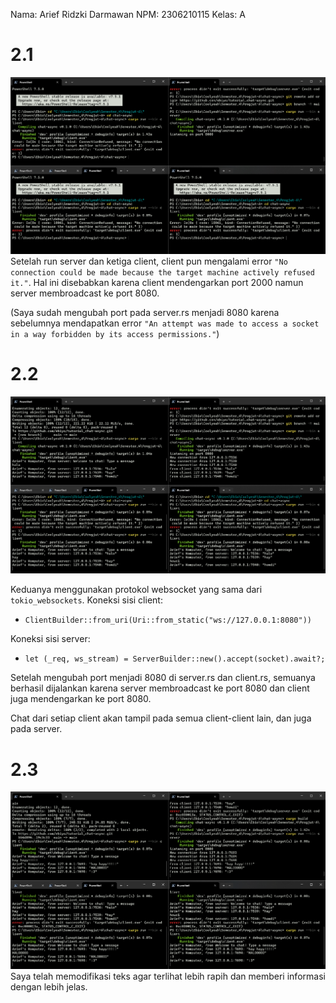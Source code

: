 Nama: Arief Ridzki Darmawan
NPM: 2306210115
Kelas: A

# 2.1
![Running one server and three clients](image.png)
Setelah run server dan ketiga client, client pun mengalami error ```"No connection could be made because the target machine actively refused it."```. Hal ini disebabkan karena client mendengarkan port 2000 namun server membroadcast ke port 8080.

(Saya sudah mengubah port pada server.rs menjadi 8080 karena sebelumnya mendapatkan error ```"An attempt was made to access a socket in a way forbidden by its access permissions."```)

# 2.2
![Running one server and three clients after server and client port changed to 8080](image-1.png)

Keduanya menggunakan protokol websocket yang sama dari ```tokio_websockets```.
Koneksi sisi client:
* ```ClientBuilder::from_uri(Uri::from_static("ws://127.0.0.1:8080"))```

Koneksi sisi server:
* ```let (_req, ws_stream) = ServerBuilder::new().accept(socket).await?;```

Setelah mengubah port menjadi 8080 di server.rs dan client.rs, semuanya berhasil dijalankan karena server membroadcast ke port 8080 dan client juga mendengarkan ke port 8080.

Chat dari setiap client akan tampil pada semua client-client lain, dan juga pada server.

# 2.3
![Running one server and three clients with modified message format](image-2.png)
Saya telah memodifikasi teks agar terlihat lebih rapih dan memberi informasi dengan lebih jelas.